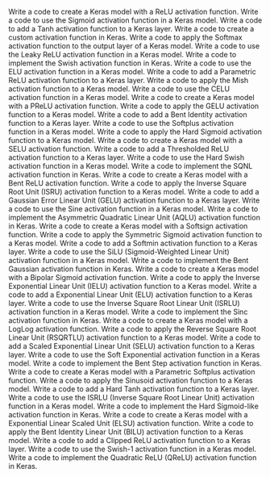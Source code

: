 Write a code to create a Keras model with a ReLU activation function.
Write a code to use the Sigmoid activation function in a Keras model.
Write a code to add a Tanh activation function to a Keras layer.
Write a code to create a custom activation function in Keras.
Write a code to apply the Softmax activation function to the output layer of a Keras model.
Write a code to use the Leaky ReLU activation function in a Keras model.
Write a code to implement the Swish activation function in Keras.
Write a code to use the ELU activation function in a Keras model.
Write a code to add a Parametric ReLU activation function to a Keras layer.
Write a code to apply the Mish activation function to a Keras model.
Write a code to use the CELU activation function in a Keras model.
Write a code to create a Keras model with a PReLU activation function.
Write a code to apply the GELU activation function to a Keras model.
Write a code to add a Bent Identity activation function to a Keras layer.
Write a code to use the Softplus activation function in a Keras model.
Write a code to apply the Hard Sigmoid activation function to a Keras model.
Write a code to create a Keras model with a SELU activation function.
Write a code to add a Thresholded ReLU activation function to a Keras layer.
Write a code to use the Hard Swish activation function in a Keras model.
Write a code to implement the SQNL activation function in Keras.
Write a code to create a Keras model with a Bent ReLU activation function.
Write a code to apply the Inverse Square Root Unit (ISRU) activation function to a Keras model.
Write a code to add a Gaussian Error Linear Unit (GELU) activation function to a Keras layer.
Write a code to use the Sine activation function in a Keras model.
Write a code to implement the Asymmetric Quadratic Linear Unit (AQLU) activation function in Keras.
Write a code to create a Keras model with a Softsign activation function.
Write a code to apply the Symmetric Sigmoid activation function to a Keras model.
Write a code to add a Softmin activation function to a Keras layer.
Write a code to use the SiLU (Sigmoid-Weighted Linear Unit) activation function in a Keras model.
Write a code to implement the Bent Gaussian activation function in Keras.
Write a code to create a Keras model with a Bipolar Sigmoid activation function.
Write a code to apply the Inverse Exponential Linear Unit (IELU) activation function to a Keras model.
Write a code to add a Exponential Linear Unit (ELU) activation function to a Keras layer.
Write a code to use the Inverse Square Root Linear Unit (ISRLU) activation function in a Keras model.
Write a code to implement the Sinc activation function in Keras.
Write a code to create a Keras model with a LogLog activation function.
Write a code to apply the Reverse Square Root Linear Unit (RSQRTLU) activation function to a Keras model.
Write a code to add a Scaled Exponential Linear Unit (SELU) activation function to a Keras layer.
Write a code to use the Soft Exponential activation function in a Keras model.
Write a code to implement the Bent Step activation function in Keras.
Write a code to create a Keras model with a Parametric Softplus activation function.
Write a code to apply the Sinusoid activation function to a Keras model.
Write a code to add a Hard Tanh activation function to a Keras layer.
Write a code to use the ISRLU (Inverse Square Root Linear Unit) activation function in a Keras model.
Write a code to implement the Hard Sigmoid-like activation function in Keras.
Write a code to create a Keras model with a Exponential Linear Scaled Unit (ELSU) activation function.
Write a code to apply the Bent Identity Linear Unit (BILU) activation function to a Keras model.
Write a code to add a Clipped ReLU activation function to a Keras layer.
Write a code to use the Swish-1 activation function in a Keras model.
Write a code to implement the Quadratic ReLU (QReLU) activation function in Keras.